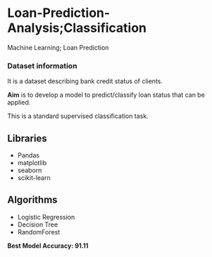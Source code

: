 # Loan-Prediction-Analysis;Classification
Machine Learning; Loan Prediction 
### Dataset information
It is a dataset describing bank credit status of clients.

**Aim** is to develop a model to predict/classify loan status that can be applied.

This is a standard supervised classification task.

## Libraries 
* Pandas
* matplotlib
* seaborn
* scikit-learn

## Algorithms
* Logistic Regression
* Decision Tree
* RandomForest

 **Best Model Accuracy: 91.11**
